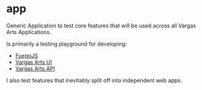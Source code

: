 # app
    
Generic Application to test core features that will be used across all Vargas Arts Applications.

Is primarily a testing playground for developing:
- [FuegoJS](https://github.com/dvargas92495/fuegojs)
- [Vargas Arts UI](https://github.com/dvargas92495/ui)
- [Vargas Arts API](https://github.com/dvargas92495/api)

I also test features that inevitably split off into independent web apps.
